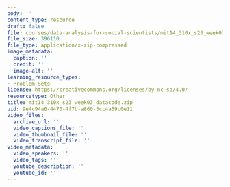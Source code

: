 ```yaml
---
body: ''
content_type: resource
draft: false
file: courses/data-analysis-for-social-scientists/mit14_310x_s23_week03_datacode.zip
file_size: 396110
file_type: application/x-zip-compressed
image_metadata:
  caption: ''
  credit: ''
  image-alt: ''
learning_resource_types:
- Problem Sets
license: https://creativecommons.org/licenses/by-nc-sa/4.0/
resourcetype: Other
title: mit14_310x_s23_week03_datacode.zip
uid: 9e4c94a6-4470-4f7b-a860-3cc4a59c0e11
video_files:
  archive_url: ''
  video_captions_file: ''
  video_thumbnail_file: ''
  video_transcript_file: ''
video_metadata:
  video_speakers: ''
  video_tags: ''
  youtube_description: ''
  youtube_id: ''
---
```

